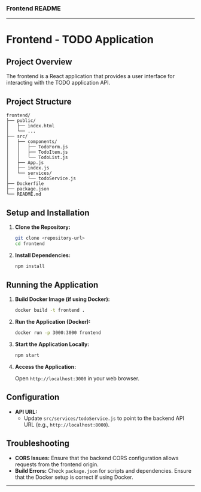 
### Frontend README

---

# Frontend - TODO Application

## Project Overview

The frontend is a React application that provides a user interface for interacting with the TODO application API.

## Project Structure

```
frontend/
├── public/
│   ├── index.html
│   └── ...
├── src/
│   ├── components/
│   │   ├── TodoForm.js
│   │   ├── TodoItem.js
│   │   └── TodoList.js
│   ├── App.js
│   ├── index.js
│   └── services/
│       └── todoService.js
├── Dockerfile
├── package.json
└── README.md
```

## Setup and Installation

1. **Clone the Repository:**

   ```bash
   git clone <repository-url>
   cd frontend
   ```

2. **Install Dependencies:**

   ```bash
   npm install
   ```

## Running the Application

1. **Build Docker Image (if using Docker):**

   ```bash
   docker build -t frontend .
   ```

2. **Run the Application (Docker):**

   ```bash
   docker run -p 3000:3000 frontend
   ```

3. **Start the Application Locally:**

   ```bash
   npm start
   ```

4. **Access the Application:**

   Open `http://localhost:3000` in your web browser.

## Configuration

- **API URL:**
  - Update `src/services/todoService.js` to point to the backend API URL (e.g., `http://localhost:8000`).

## Troubleshooting

- **CORS Issues:** Ensure that the backend CORS configuration allows requests from the frontend origin.
- **Build Errors:** Check `package.json` for scripts and dependencies. Ensure that the Docker setup is correct if using Docker.

---